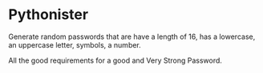 # Pythonister
Generate random passwords that are have a length of 16, has a lowercase, an uppercase letter, symbols, a number.

All the good requirements for a good and Very Strong Password.
